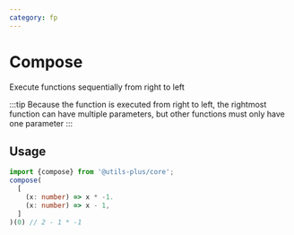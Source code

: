 ```yaml
---
category: fp
---
```


# Compose

Execute functions sequentially from right to left

:::tip
Because the function is executed from right to left, the rightmost function can have multiple parameters, but other functions must only have one parameter
:::

## Usage

```typescript
import {compose} from '@utils-plus/core';
compose(
  [
    (x: number) => x * -1.
    (x: number) => x - 1,
  ]
)(0) // 2 - 1 * -1
```